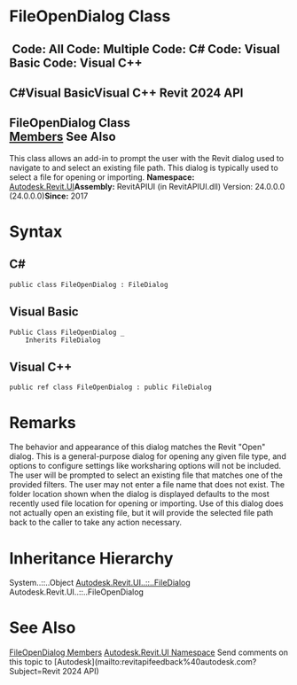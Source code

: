 # FileOpenDialog Class

﻿
 Code: All Code: Multiple Code: C# Code: Visual Basic Code: Visual C++   
---  
C#Visual BasicVisual C++
Revit 2024 API  
---  
FileOpenDialog Class  
[Members](81198276-fae1-c22e-a3f6-fc9d60a69f58.md "FileOpenDialog Members") See Also  
---  
This class allows an add-in to prompt the user with the Revit dialog used to navigate to and select an existing file path. This dialog is typically used to select a file for opening or importing. 
**Namespace:** [Autodesk.Revit.UI](e86fd90a-8957-02a6-da7f-ced248966e3e.md "Autodesk.Revit.UI Namespace")**Assembly:** RevitAPIUI (in RevitAPIUI.dll) Version: 24.0.0.0 (24.0.0.0)**Since:** 2017 
# Syntax
C#  
---  
```text
public class FileOpenDialog : FileDialog
```
  
Visual Basic  
---  
```text
Public Class FileOpenDialog _
	Inherits FileDialog
```
  
Visual C++  
---  
```text
public ref class FileOpenDialog : public FileDialog
```
  
# Remarks
The behavior and appearance of this dialog matches the Revit "Open" dialog. This is a general-purpose dialog for opening any given file type, and options to configure settings like worksharing options will not be included.
The user will be prompted to select an existing file that matches one of the provided filters. The user may not enter a file name that does not exist.
The folder location shown when the dialog is displayed defaults to the most recently used file location for opening or importing.
Use of this dialog does not actually open an existing file, but it will provide the selected file path back to the caller to take any action necessary.
# Inheritance Hierarchy
System..::..Object [Autodesk.Revit.UI..::..FileDialog](99bb6529-12de-a126-50f7-39346dd5b48d.md "FileDialog Class") Autodesk.Revit.UI..::..FileOpenDialog
# See Also
[FileOpenDialog Members](81198276-fae1-c22e-a3f6-fc9d60a69f58.md "FileOpenDialog Members")
[Autodesk.Revit.UI Namespace](e86fd90a-8957-02a6-da7f-ced248966e3e.md "Autodesk.Revit.UI Namespace")
Send comments on this topic to [Autodesk](mailto:revitapifeedback%40autodesk.com?Subject=Revit 2024 API)